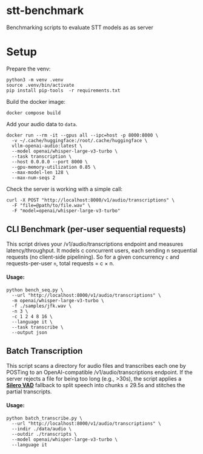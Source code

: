 # stt-benchmark
Benchmarking scripts to evaluate STT models as as server

# Setup
Prepare the venv:
```
python3 -m venv .venv
source .venv/bin/activate
pip install pip-tools  -r requirements.txt
```

Build the docker image:
```
docker compose build
```

Add your audio data to `data`.

```
docker run --rm -it --gpus all --ipc=host -p 8000:8000 \
  -v ~/.cache/huggingface:/root/.cache/huggingface \
  vllm-openai-audio:latest \
  --model openai/whisper-large-v3-turbo \
  --task transcription \
  --host 0.0.0.0 --port 8000 \
  --gpu-memory-utilization 0.85 \
  --max-model-len 128 \
  --max-num-seqs 2
```

Check the server is working with a simple call:
```
curl -X POST "http://localhost:8000/v1/audio/transcriptions" \
  -F "file=@path/to/file.wav" \
  -F "model=openai/whisper-large-v3-turbo"
```

## CLI Benchmark (per-user sequential requests)
This script drives your /v1/audio/transcriptions endpoint and measures latency/throughput.
It models c concurrent users, each sending n sequential requests (no client-side pipelining).
So for a given concurrency `c` and requests-per-user `n`, total requests = c × n.

#### Usage:
```
python bench_seq.py \
  --url "http://localhost:8000/v1/audio/transcriptions" \
  -m openai/whisper-large-v3-turbo \
  -f ./samples/jfk.wav \
  -n 3 \
  -c 1 2 4 8 16 \
  --language it \
  --task transcribe \
  --output json

```

## Batch Transcription
This script scans a directory for audio files and transcribes each one by POSTing to an OpenAI-compatible
/v1/audio/transcriptions endpoint. If the server rejects a file for being too long (e.g., >30s), the script applies a [**Silero VAD**](https://github.com/snakers4/silero-vad) fallback to split speech into chunks ≤ 29.5s and stitches the partial transcripts.

#### Usage:
```
python batch_transcribe.py \
  --url "http://localhost:8000/v1/audio/transcriptions" \
  --indir ./data/audio \
  --outdir ./transcripts \
  --model openai/whisper-large-v3-turbo \
  --language it
```
